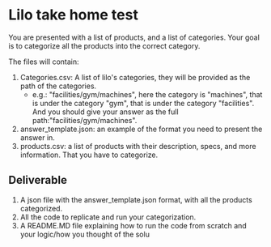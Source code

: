 # Lilo take home test

You are presented with a list of products, and a list of categories. Your goal is to categorize all the products into the correct category.

The files will contain:
1. Categories.csv: A list of lilo's categories, they will be provided as the path of the categories.
    - e.g.: "facilities/gym/machines", here the category is "machines", that is under the category "gym", that is under the category "facilities". And you should give your answer as the full path:"facilities/gym/machines".
2. answer_template.json: an example of the format you need to present the answer in.
3. products.csv: a list of products with their description, specs, and more information. That you have to categorize.

## Deliverable

1. A json file with the answer_template.json format, with all the products categorized.
2. All the code to replicate and run your categorization.
3. A README.MD file explaining how to run the code from scratch and your logic/how you thought of the solu